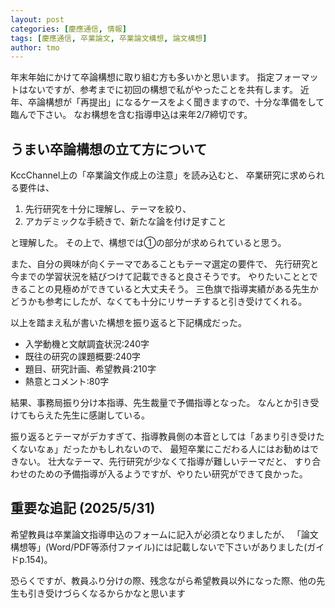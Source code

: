 ```yaml
---
layout: post
categories: [慶應通信, 情報]
tags: [慶應通信, 卒業論文, 卒業論文構想, 論文構想]
author: tmo
---
```

年末年始にかけて卒論構想に取り組む方も多いかと思います。
指定フォーマットはないですが、参考までに初回の構想で私がやったことを共有します。
近年、卒論構想が「再提出」になるケースをよく聞きますので、十分な準備をして臨んで下さい。
なお構想を含む指導申込は来年2/7締切です。

## うまい卒論構想の立て方について
KccChannel上の「卒業論文作成上の注意」を読み込むと、
卒業研究に求められる要件は、

1. 先行研究を十分に理解し、テーマを絞り、
2. アカデミックな手続きで、新たな論を付け足すこと

と理解した。
その上で、構想では①の部分が求められていると思う。

また、自分の興味が向くテーマであることもテーマ選定の要件で、
先行研究と今までの学習状況を結びつけて記載できると良さそうです。
やりたいこととできることの見極めができていると大丈夫そう。
三色旗で指導実績がある先生かどうかも参考にしたが、なくても十分にリサーチすると引き受けてくれる。

以上を踏まえ私が書いた構想を振り返ると下記構成だった。

* 入学動機と文献調査状況:240字
* 既往の研究の課題概要:240字
* 題目、研究計画、希望教員:210字
* 熱意とコメント:80字

結果、事務局振り分け本指導、先生裁量で予備指導となった。
なんとか引き受けてもらえた先生に感謝している。

振り返るとテーマがデカすぎて、指導教員側の本音としては「あまり引き受けたくないなぁ」だったかもしれないので、
最短卒業にこだわる人にはお勧めはできない。
壮大なテーマ、先行研究が少なくて指導が難しいテーマだと、
すり合わせのための予備指導が入るようですが、やりたい研究ができて良かった。

## 重要な追記 (2025/5/31)
希望教員は卒業論文指導申込のフォームに記入が必須となりましたが、
「論文構想等」(Word/PDF等添付ファイル)には記載しないで下さいがありました(ガイドp.154)。

恐らくですが、教員ふり分けの際、残念ながら希望教員以外になった際、他の先生も引き受けづらくなるからかなと思います